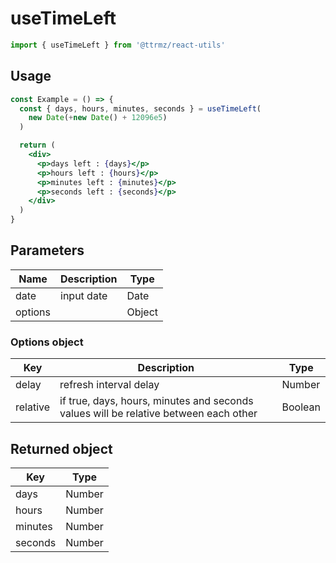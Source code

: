 # useTimeLeft

```jsx
import { useTimeLeft } from '@ttrmz/react-utils'
```

## Usage

```jsx
const Example = () => {
  const { days, hours, minutes, seconds } = useTimeLeft(
    new Date(+new Date() + 12096e5)
  )

  return (
    <div>
      <p>days left : {days}</p>
      <p>hours left : {hours}</p>
      <p>minutes left : {minutes}</p>
      <p>seconds left : {seconds}</p>
    </div>
  )
}
```

## Parameters

| Name    | Description | Type   |
| ------- | ----------- | ------ |
| date    | input date  | Date   |
| options |             | Object |

### Options object

| Key      | Description                                                                          | Type    |
| -------- | ------------------------------------------------------------------------------------ | ------- |
| delay    | refresh interval delay                                                               | Number  |
| relative | if true, days, hours, minutes and seconds values will be relative between each other | Boolean |

## Returned object

| Key     | Type   |
| ------- | ------ |
| days    | Number |
| hours   | Number |
| minutes | Number |
| seconds | Number |
